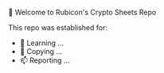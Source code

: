 👋 Welcome to Rubicon's Crypto Sheets Repo

This repo was established for:
- 🌱 Learning ...
- 💞️ Copying ...
- 📫 Reporting ...

<!---
rubicons-crypto-sheets/rubicons-crypto-sheets is a ✨ special ✨ repository because its `README.md` (this file) appears on your GitHub profile.
You can click the Preview link to take a look at your changes.
--->
